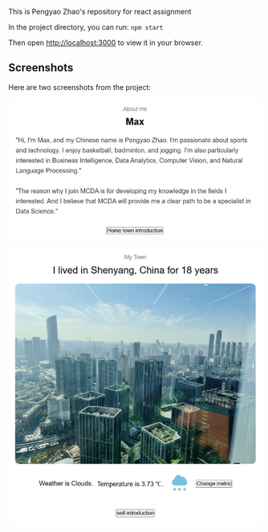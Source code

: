 This is Pengyao Zhao's repository for react assignment

In the project directory, you can run: `npm start`

Then open [http://localhost:3000](http://localhost:3000) to view it in your browser.

## Screenshots

Here are two screenshots from the project:

![Result Image 1](./public/AboutMe.png)

![Result Image 2](./public/hometown.png)
